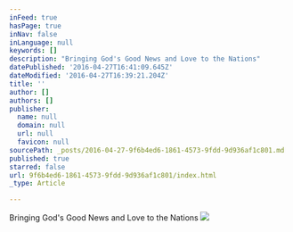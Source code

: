 ```yaml
---
inFeed: true
hasPage: true
inNav: false
inLanguage: null
keywords: []
description: "Bringing God's Good News and Love to the Nations"
datePublished: '2016-04-27T16:41:09.645Z'
dateModified: '2016-04-27T16:39:21.204Z'
title: ''
author: []
authors: []
publisher:
  name: null
  domain: null
  url: null
  favicon: null
sourcePath: _posts/2016-04-27-9f6b4ed6-1861-4573-9fdd-9d936af1c801.md
published: true
starred: false
url: 9f6b4ed6-1861-4573-9fdd-9d936af1c801/index.html
_type: Article

---
```

Bringing God's Good News and Love to the Nations
![](https://the-grid-user-content.s3-us-west-2.amazonaws.com/bf5adff6-5aa4-4eb6-8de3-43dc32af0923.jpg)